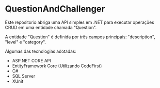 # QuestionAndChallenger

 Este repositorio abriga uma API simples em .NET para executar operações CRUD
em uma entidade chamada "Question". 

A entidade "Question" é definida por três campos principais: "description", "level" e "category". 

Algumas das tecnologias adotadas:

+ ASP.NET CORE API
+ EntityFramework Core (Utilizando CodeFirst)
+ C#
+ SQL Server
+ XUnit

